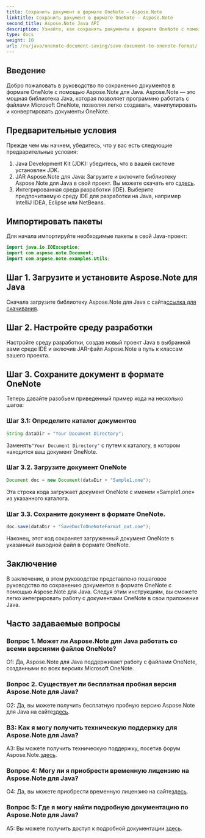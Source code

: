 ```yaml
---
title: Сохранить документ в формате OneNote — Aspose.Note
linktitle: Сохранить документ в формате OneNote — Aspose.Note
second_title: Aspose.Note Java API
description: Узнайте, как сохранять документы в формате OneNote с помощью Aspose.Note для Java. Следуйте нашему пошаговому руководству для бесшовной интеграции.
type: docs
weight: 10
url: /ru/java/onenote-document-saving/save-document-to-onenote-format/
---
```

## Введение

Добро пожаловать в руководство по сохранению документов в формате OneNote с помощью Aspose.Note для Java. Aspose.Note — это мощная библиотека Java, которая позволяет программно работать с файлами Microsoft OneNote, позволяя легко создавать, манипулировать и конвертировать документы OneNote.

## Предварительные условия

Прежде чем мы начнем, убедитесь, что у вас есть следующие предварительные условия:

1. Java Development Kit (JDK): убедитесь, что в вашей системе установлен JDK.
2.  JAR Aspose.Note для Java: Загрузите и включите библиотеку Aspose.Note для Java в свой проект. Вы можете скачать его с[здесь](https://releases.aspose.com/note/java/).
3. Интегрированная среда разработки (IDE). Выберите предпочитаемую среду IDE для разработки на Java, например IntelliJ IDEA, Eclipse или NetBeans.

## Импортировать пакеты

Для начала импортируйте необходимые пакеты в свой Java-проект:

```java
import java.io.IOException;
import com.aspose.note.Document;
import com.aspose.note.examples.Utils;
```

## Шаг 1. Загрузите и установите Aspose.Note для Java

Сначала загрузите библиотеку Aspose.Note для Java с сайта[ссылка для скачивания](https://releases.aspose.com/note/java/).

## Шаг 2. Настройте среду разработки

Настройте среду разработки, создав новый проект Java в выбранной вами среде IDE и включив JAR-файл Aspose.Note в путь к классам вашего проекта.

## Шаг 3. Сохраните документ в формате OneNote

Теперь давайте разобьем приведенный пример кода на несколько шагов:

### Шаг 3.1: Определите каталог документов

```java
String dataDir = "Your Document Directory";
```

 Заменять`"Your Document Directory"` с путем к каталогу, в котором находится ваш документ OneNote.

### Шаг 3.2. Загрузите документ OneNote

```java
Document doc = new Document(dataDir + "Sample1.one");
```

Эта строка кода загружает документ OneNote с именем «Sample1.one» из указанного каталога.

### Шаг 3.3. Сохраните документ в формате OneNote.

```java
doc.save(dataDir + "SaveDocToOneNoteFormat_out.one");
```

Наконец, этот код сохраняет загруженный документ OneNote в указанный выходной файл в формате OneNote.

## Заключение

В заключение, в этом руководстве представлено пошаговое руководство по сохранению документов в формате OneNote с помощью Aspose.Note для Java. Следуя этим инструкциям, вы сможете легко интегрировать работу с документами OneNote в свои приложения Java.

## Часто задаваемые вопросы

### Вопрос 1. Может ли Aspose.Note для Java работать со всеми версиями файлов OneNote?

О1: Да, Aspose.Note для Java поддерживает работу с файлами OneNote, созданными во всех версиях Microsoft OneNote.

### Вопрос 2. Существует ли бесплатная пробная версия Aspose.Note для Java?

 О2: Да, вы можете получить бесплатную пробную версию Aspose.Note для Java на сайте[здесь](https://releases.aspose.com/).

### В3: Как я могу получить техническую поддержку для Aspose.Note для Java?

 A3: Вы можете получить техническую поддержку, посетив форум Aspose.Note.[здесь](https://forum.aspose.com/c/note/28).

### Вопрос 4: Могу ли я приобрести временную лицензию на Aspose.Note для Java?

 О4: Да, вы можете приобрести временную лицензию на сайте[здесь](https://purchase.aspose.com/temporary-license/).

### Вопрос 5: Где я могу найти подробную документацию по Aspose.Note для Java?

 A5: Вы можете получить доступ к подробной документации.[здесь](https://reference.aspose.com/note/java/).